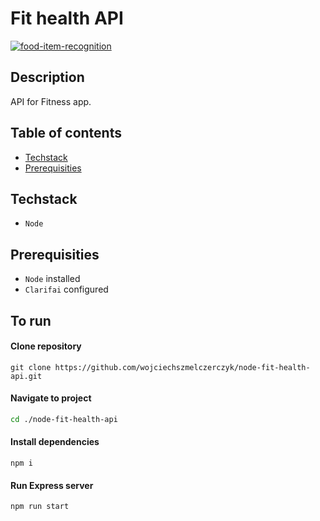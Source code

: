 # Fit health API

[![food-item-recognition](https://clarifai.com/clarifai/main/models/food-item-recognition/badge)](https://clarifai.com/clarifai/main/models/food-item-recognition)

## Description

API for Fitness app.

## Table of contents

- [Techstack](#techstack)
- [Prerequisities](#prerequisities)

## Techstack

- `Node`

## Prerequisities

- `Node` installed
- `Clarifai` configured

## To run 

#### Clone repository

```
git clone https://github.com/wojciechszmelczerczyk/node-fit-health-api.git
```

#### Navigate to project

```sh
cd ./node-fit-health-api
```

#### Install dependencies

```
npm i
```

#### Run Express server

```
npm run start
```
